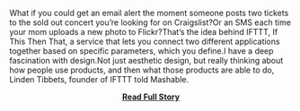 <p>What if you could get an email alert the moment someone posts two tickets to the sold out concert you’re looking for on Craigslist?Or an SMS each time your mom uploads a new photo to Flickr?That’s the idea behind IFTTT, If This Then That, a service that lets you connect two different applications together based on specific parameters, which you define.I have a deep fascination with design.Not just aesthetic design, but really thinking about how people use products, and then what those products are able to do, Linden Tibbets, founder of IFTTT told Mashable.</p>
<center><p><a href="http://mashable.com/2012/12/04/ifttt/" style='padding:25px; font-sze:18px; font-weight: bold;'>Read Full Story</a></p></center>
